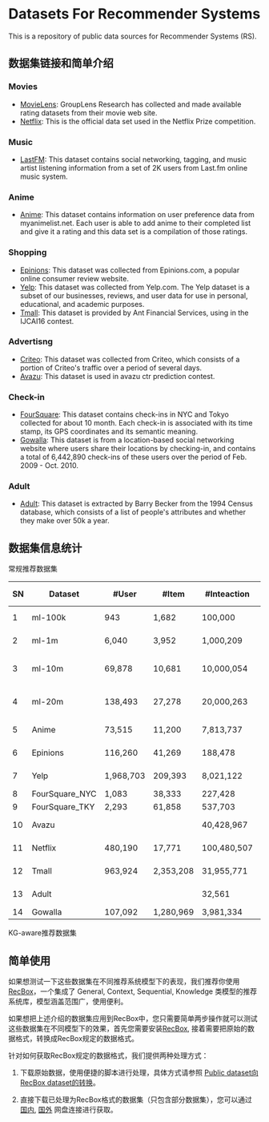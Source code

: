 # Datasets For Recommender Systems

This is a repository of public data sources for Recommender Systems (RS). 

## 数据集链接和简单介绍

### Movies
- [MovieLens](https://grouplens.org/datasets/movielens/): GroupLens Research has collected and made available rating datasets from their movie web site.
- [Netflix](https://www.kaggle.com/netflix-inc/netflix-prize-data): This is the official data set used in the Netflix Prize competition.

### Music
- [LastFM](https://grouplens.org/datasets/hetrec-2011/): This dataset contains social networking, tagging, and music artist listening information from a set of 2K users from Last.fm online music system.

### Anime
- [Anime](https://www.kaggle.com/CooperUnion/anime-recommendations-database): This dataset contains information on user preference data from myanimelist.net. Each user is able to add anime to their completed list and give it a rating and this data set is a compilation of those ratings.

### Shopping
- [Epinions](https://cseweb.ucsd.edu/~jmcauley/datasets.html#social_data): This dataset was collected from Epinions.com, a popular online consumer review website.
- [Yelp](https://www.yelp.com/dataset): This dataset was collected from Yelp.com. The Yelp dataset is a subset of our businesses, reviews, and user data for use in personal, educational, and academic purposes.
- [Tmall](https://tianchi.aliyun.com/dataset/dataDetail?dataId=53): This dataset is provided by Ant Financial Services, using in the IJCAI16 contest.

### Advertisng

* [Criteo](https://www.kaggle.com/c/criteo-display-ad-challenge/data): This dataset was collected from Criteo, which consists of a portion of Criteo's traffic over a period of several days.
* [Avazu](https://www.kaggle.com/c/avazu-ctr-prediction/data): This dataset is used in avazu ctr prediction contest.

### Check-in

* [FourSquare](kaggle.com/chetanism/foursquare-nyc-and-tokyo-checkin-dataset): This dataset contains check-ins in NYC and Tokyo collected for about 10 month. Each check-in is associated with its time stamp, its GPS coordinates and its semantic meaning.
* [Gowalla](https://snap.stanford.edu/data/loc-gowalla.html): This dataset is from a location-based social networking website where users share their locations by checking-in, and contains a total of 6,442,890 check-ins of these users over the period of Feb. 2009 - Oct. 2010.

### Adult

* [Adult](http://archive.ics.uci.edu/ml/datasets/Adult): This dataset is extracted by Barry Becker from the 1994 Census database, which consists of a list of people's attributes and whether they make over 50k a year.




## 数据集信息统计

常规推荐数据集


| SN | Dataset         | \#User    | \#Item    | \#Inteaction | Sparsity | Interaction Type                    | TimeStamp | User Context | Item Context | Interaction Context | Reference \(Paper/Competition/Website\)       |
|----|-----------------|-----------|-----------|--------------|----------|-------------------------------------|-----------|--------------|--------------|---------------------|-----------------------------------------------|
| 1  | ml\-100k        | 943       | 1,682     | 100,000      | 93\.70%  | Rating <br> \[1\-5\]                | √         | √            | √            |                     | The MovieLens Datasets: History and Context\. |
| 2  | ml\-1m          | 6,040     | 3,952     | 1,000,209    | 95\.81%  | Rating <br> \[1\-5\]                | √         | √            | √            |                     | The MovieLens Datasets: History and Context\. |
| 3  | ml\-10m         | 69,878    | 10,681    | 10,000,054   | 98\.69%  | Rating <br> \[0\.5\-5\] half\-stars | √         |              | √            |                     | The MovieLens Datasets: History and Context\. |
| 4  | ml\-20m         | 138,493   | 27,278    | 20,000,263   | 99\.47   | Rating <br> \[0\.5\-5\] half\-stars | √         |              | √            |                     | The MovieLens Datasets: History and Context\. |
| 5  | Anime           | 73,515    | 11,200    | 7,813,737    | 99\.05%  | Rating <br> \[\-1, 1\-10\]          |           |              | √            |                     |                                               |
| 6  | Epinions        | 116,260   | 41,269    | 188,478      | 99\.99%  | Rating <br> \[1\-5\]                | √         |              |              | √                   |                                               |
| 7  | Yelp            | 1,968,703 | 209,393   | 8,021,122    | 99\.99%  | Rating <br> \[1\-5\]                | √         | √            | √            | √                   |                                               |
| 8  | FourSquare\_NYC | 1,083     | 38,333    | 227,428      | 99\.45%  | Click                               | √         |              | √            |                     |                                               |
| 9  | FourSquare\_TKY | 2,293     | 61,858    | 537,703      | 99\.62%  | Click                               | √         |              | √            |                     |                                               |
| 10 | Avazu           |           |           | 40,428,967   |          | Click <br> \[0, 1\]                 | √         |              |              | √                   |                                               |
| 11 | Netflix         | 480,190   | 17,771    | 100,480,507  | 98\.99%  | Rating <br> \[1\-5\]                | √         |              |              |                     |                                               |
| 12 | Tmall           | 963,924   | 2,353,208 | 31,955,771   | 99\.99%  | Click or Buy <br> \[0, 1\]          | √         |              |              | √                   |                                               |
| 13 | Adult           |           |           | 32,561       |          | income>=50k <br> \[0, 1\]           |           |              |              |                     |                                               |
| 14 | Gowalla         |107,092    | 1,280,969  | 3,981,334   | 99\.99%  | Click                               | √         |              |              | √                  |                                               |




KG-aware推荐数据集




## 简单使用
如果想测试一下这些数据集在不同推荐系统模型下的表现，我们推荐你使用 [RecBox](https://github.com/RUCAIBox/RecBox)，一个集成了 
General, Context, Sequential, Knowledge 类模型的推荐系统库，模型涵盖范围广，使用便利。

如果想把上述介绍的数据集应用到RecBox中，您只需要简单两步操作就可以测试这些数据集在不同模型下的效果，首先您需要安装[RecBox](https://github.com/RUCAIBox/RecBox),
接着需要把原始的数据格式，转换成RecBox规定的数据格式。

针对如何获取RecBox规定的数据格式，我们提供两种处理方式：
1. 下载原始数据，使用便捷的脚本进行处理，具体方式请参照 [Public dataset向RecBox dataset的转换](https://github.com/RUCAIBox/RecommenderSystems-Datasets/tree/master/Preprocessing)。

2. 直接下载已处理为RecBox格式的数据集（只包含部分数据集），您可以通过 [国内](), [国外]() 网盘连接进行获取。
